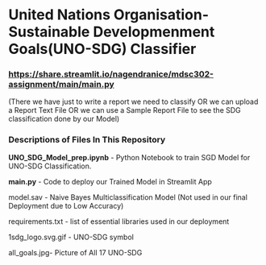 # United Nations Organisation-Sustainable Developmenment Goals(UNO-SDG) Classifier
### https://share.streamlit.io/nagendranice/mdsc302-assignment/main/main.py
(There we have just to write a report we need to classify OR we can upload a Report Text File OR we can use a Sample Report File to see the SDG classification done by our Model)

### Descriptions of Files In This Repository


**UNO_SDG_Model_prep.ipynb** - Python Notebook to train SGD Model for UNO-SDG Classification.

**main.py** - Code to deploy our Trained Model in Streamlit App

model.sav - Naive Bayes Multiclassification Model (Not used in our final Deployment due to Low Accuracy)

requirements.txt - list of essential libraries used in our deployment

1sdg_logo.svg.gif - UNO-SDG symbol 

all_goals.jpg- Picture of All 17 UNO-SDG 

